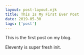 ```yaml
---
layout: post-layout.njk 
title: This Is My First Ever Post
date: 2019-05-30
tags: ['post']
---
```

This is the first post on my blog.
 
Eleventy is super fresh init.